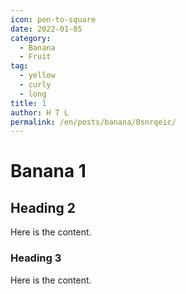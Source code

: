 ```yaml
---
icon: pen-to-square
date: 2022-01-05
category:
  - Banana
  - Fruit
tag:
  - yellow
  - curly
  - long
title: 1
author: H T L
permalink: /en/posts/banana/0snrqeic/
---
```


# Banana 1

## Heading 2

Here is the content.

### Heading 3

Here is the content.
